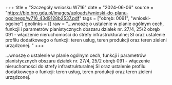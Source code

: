 +++
title = "Szczegóły wniosku W716"
date = "2024-06-06"
source = "https://bip.brg.gda.pl/images/uploads/wnioski-do-planu-ogolnego/w716_43d9128b2537.pdf"
tags = ["obręb: 0091", "wnioski-ogolne"]
geolinks = []
raw = "...wnoszę o ustalenie w planie ogólnym cech, funkcji i parametrów planistycznych obszaru działek nr. 27/4, 25/2 obręb 091 - włączenie nieruchomości do strefy infrastrukturalnej SI oraz ustalenie profilu dodatkowego o funkcji: teren usług, teren produkcji oraz teren zieleni urządzonej. "
+++

...wnoszę o ustalenie w planie ogólnym cech, funkcji i parametrów planistycznych obszaru działek
nr. 27/4, 25/2 obręb 091 - włączenie nieruchomości do strefy infrastrukturalnej SI oraz ustalenie profilu
dodatkowego o funkcji: teren usług, teren produkcji oraz teren zieleni urządzonej.



